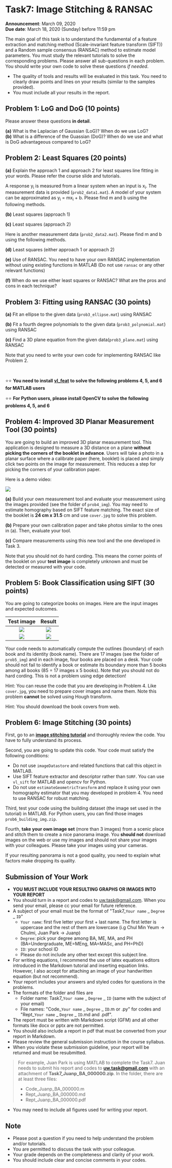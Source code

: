 # Task7: Image Stitching & RANSAC

**Announcement**: March 09, 2020  
**Due date**: March 18, 2020 (Sunday) before 11:59 pm  

The main goal of this task is to understand the fundamental of a feature extraction and matching method (Scale-invariant feature transform (SIFT)) and a Random sample consensus (RANSAC) method to estimate model parameters. You must study the relevant tutorials to solve the corresponding problems. Please answer all sub-questions in each problem. You should write your own code to solve these questions *if needed*. 

* The quality of tools and results will be evaluated in this task. You need to clearly draw points and lines on your results (similar to the samples provided).
* You must include all your results in the report. 

## Problem 1: LoG and DoG (10 points)
Please answer these questions **in detail**.

**(a)** What is the Laplacian of Gaussian (LoG)? When do we use LoG?   
**(b)** What is a difference of the Guassian (DoG)? When do we use and what is DoG advantageous compared to LoG?   

## Problem 2: Least Squares (20 points)
**(a)** Explain the approach 1 and approach 2 for least squares line fitting in your words. Please refer the course slide and tutorials. 

A response y<sub>i</sub> is measured from a linear system when an input is x<sub>i</sub>. The measurement data is provided (`prob2_data1.mat`). A model of your system can be approximated as y<sub>i</sub> = mx<sub>i</sub> + b. Please find m and b using the following methods. 

**(b)** Least squares (approach 1) 

**(c)** Least squares (approach 2)

Here is another measurement data (`prob2_data2.mat`). Please find m and b using the following methods. 

**(d)** Least squares (either approach 1 or approach 2)

**(e)** Use of RANSAC. You need to have your own RANSAC implementation without using existing functions in MATLAB (Do not use `ransac` or any other relevant functions)

**(f)** When do we use either least squares or RANSAC? What are the pros and cons in each technique? 

## Problem 3: Fitting using RANSAC (30 points)

**(a)** Fit an ellipse to the given data (`prob3_ellipse.mat`) using RANSAC

**(b)** Fit a fourth degree polynomials to the given data (`prob3_polynomial.mat`) using RANSAC 

**(c)** Find a 3D plane equation from the given data(`prob3_plane.mat`) using RANSAC

Note that you need to write your own code for implementing RANSAC like Problem 2.

</br>

:star::star: **You need to install** [**vl_feat**](https://www.vlfeat.org/) **to solve the following problems 4, 5, and 6 for MATLAB users**  

:star::star: **For Python users, please install OpenCV to solve the following problems 4, 5, and 6**  


## Problem 4: Improved 3D Planar Measurement Tool (30 points)

You are going to build an improved 3D planar measurement tool. This application is designed to measure a 3D distance on a plane **without picking the corners of the booklet in advance**. Users will take a photo in a planar surface where a calibrate paper (here, booklet) is placed and simply click two points on the image for measurement. This reduces a step for picking the corners of your calibration paper.  

Here is a demo video:

[![](http://img.youtube.com/vi/dDCpKbBqDj0/0.jpg)](https://www.youtube.com/watch?v=dDCpKbBqDj0)

**(a)** Build your own measurement tool and evaluate your measurement using the images provided (see the folder of `prob4_img`). You may need to estimate homography based on SIFT feature matching. The exact size of the booklet is **24 cm x 31.5** cm and use `cover.jpg` to solve this problem.

**(b)** Prepare your own calibration paper and take photos similar to the ones in (a). Then, evaluate your tool. 

**(c)** Compare measurements using this new tool and the one developed in Task 3.  

Note that you should not do hard cording. This means the corner points of the booklet on your **test image** is completely unknown and must be detected or measured with your code.  

## Problem 5: Book Classification using SIFT (30 points)
You are going to categorize books on images. Here are the input images and expected outcomes. 

|Test image|Result|
|:----:|:-----:|
|![](IMG_0219.JPG)|![](IMG_0219_out.JPG)|
|![](IMG_0223.JPG)|![](IMG_0223_out.JPG)|

Your code needs to automatically compute the outlines (boundary) of each book and its identity (book name). There are 17 images (see the folder of `prob5_img`) and in each image, four books are placed on a desk. Your code should not fail to identify a book or estimate its boundary more than 5 books among all books (85 = 17 images x 5 books). Note that you should not do hard cording. This is not a problem using edge detection! 

Hint: You can reuse the code that you are developing in Problem 4. Like `cover.jpg`, you need to prepare cover images and name them. Note this problem **cannot** be solved using Hough transform. 

Hint: You should download the book covers from web. 

## Problem 6: Image Stitching (30 points)

First, go to an [**image stitching tutorial**](https://www.mathworks.com/help/vision/examples/feature-based-panoramic-image-stitching.html) and thoroughly review the code. You have to fully understand its process. 

Second, you are going to update this code. Your code must satisfy the following conditions:
* Do not use `imageDatastore` and related functions that call this object in MATLAB. 
* Use SIFT feature extractor and descriptor rather than `SURF`. You can use `vl_sift` for MATLAB and opencv for Python. 
* Do not use `estimateGeometricTransform` and replace it using your own homography estimator that you may developed in problem 4. You need to use RANSAC for robust matching. 
 
Third, test your code using the building dataset (the image set used in the tutorial) in MATLAB. For Python users, you can find those images `prob6_building_img.zip`.

Fourth, **take your own image set** (more than 3 images) from a scenic place and stitch them to create a nice panorama image. You **should not** download images on the web or use my images and should not share your images with your colleagues. Please take your images using your cameras. 

If your resulting panorama is not a good quality, you need to explain what factors make dropping its quality. 

## Submission of Your Work
* **YOU MUST INCLUDE YOUR RESULTING GRAPHS OR IMAGES INTO YOUR REPORT**
* You should turn in a report and codes to uw.task@gmail.com. When you send your email, please cc your email for future reference.  
* A subject of your email must be the format of "Task7_`Your name` _ `Degree` _ `ID`"
	* `Your name`: first five letter your first + last name. The first letter is uppercase and the rest of them are lowercase (i.g Chul Min Yeum -> Chulmi, Juan Park -> Juanp)   
	* `Degree`: pick your degree among BA, ME, MA, and PH (BA=Undergraduate, ME=MEng, MA=MASc, and PH=PhD)  
	* `ID`: your school ID
	* Please do not include any other text except this subject line.    
* For writing equations, I recommend the use of latex equations editors introduced in the Markdown tutorial and inserting equation links. However, I also accept for attaching an image of your handwritten equation (but not recommend). 
* Your report includes your answers and styled codes for questions in the problems.
* The formats of the folder and files are 
	* Folder name: Task7_`Your name` _ `Degree` _ `ID` (same with the subject of your email)  
	* File names: "Code_`Your name` _ `Degree` _ `ID`.m or .py" for codes and "Rept_`Your name` _ `Degree` _ `ID`.md and .pdf".   
* The report must be written with Markdown script (GFM) and all other formats like docx or pptx are not permitted. 
* You should also include a report in pdf that must be converted from your report in Markdown.
* Please review the general submission instruction in the course syllabus. 
* When you violate these submission guideline, your report will be returned and must be resubmitted. 
> For example, Juan Park is using MATLAB to complete the Task7. Juan needs to submit his report and codes to **uw.task@gmail.com** with an attachment of **Task7_Juanp_BA_000000.zip**. In the folder, there are at least three files: 
> * Code_Juanp_BA_000000.m
> * Rept_Juanp_BA_000000.md
> * Rept_Juanp_BA_000000.pdf
* You may need to include all figures used for writing your report. 

## Note
* Please post a question if you need to help understand the problem and/or tutorials. 
* You are permitted to discuss the task with your colleague.   
* Your grade depends on the completeness and clarity of your work.  
* You should include clear and concise comments in your codes.  